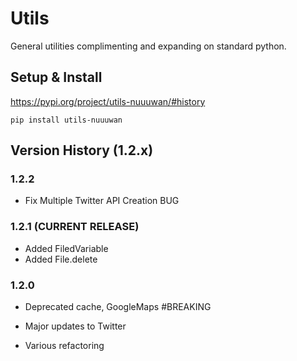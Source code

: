 # Utils

General utilities complimenting and expanding on standard python.

## Setup & Install

https://pypi.org/project/utils-nuuuwan/#history

```
pip install utils-nuuuwan
```

## Version History (1.2.x)


### 1.2.2
* Fix Multiple Twitter API Creation BUG

### 1.2.1 (CURRENT RELEASE)
* Added FiledVariable  
* Added File.delete

### 1.2.0 
* Deprecated cache, GoogleMaps #BREAKING
* Major updates to Twitter 

* Various refactoring 
